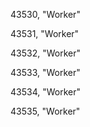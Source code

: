 ﻿43530, "Worker"

43531, "Worker"

43532, "Worker"

43533, "Worker"

43534, "Worker"

43535, "Worker"

